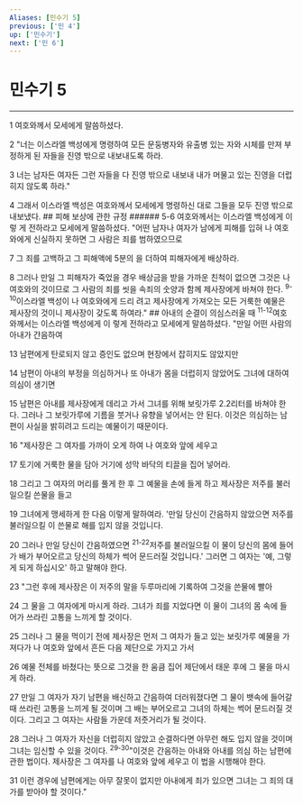 ```yaml
---
Aliases: [민수기 5]
previous: ['민 4']
up: ['민수기']
next: ['민 6']
---
```

# 민수기 5

***


1 여호와께서 모세에게 말씀하셨다. 

2 "너는 이스라엘 백성에게 명령하여 모든 문둥병자와 유출병 있는 자와 시체를 만져 부정하게 된 자들을 진영 밖으로 내보내도록 하라. 

3 너는 남자든 여자든 그런 자들을 다 진영 밖으로 내보내 내가 머물고 있는 진영을 더럽히지 않도록 하라." 

4 그래서 이스라엘 백성은 여호와께서 모세에게 명령하신 대로 그들을 모두 진영 밖으로 내보냈다. ## 피해 보상에 관한 규정 ###### 5-6 여호와께서는 이스라엘 백성에게 이렇 게 전하라고 모세에게 말씀하셨다. "어떤 남자나 여자가 남에게 피해를 입혀 나 여호와에게 신실하지 못하면 그 사람은 죄를 범하였으므로 

7 그 죄를 고백하고 그 피해액에 5분의 을 더하여 피해자에게 배상하라. 

8 그러나 만일 그 피해자가 죽었을 경우 배상금을 받을 가까운 친척이 없으면 그것은 나 여호와의 것이므로 그 사람의 죄를 씻을 속죄의 숫양과 함께 제사장에게 바쳐야 한다. <sup class="versenum">9-10</sup>이스라엘 백성이 나 여호와에게 드리 려고 제사장에게 가져오는 모든 거룩한 예물은 제사장의 것이니 제사장이 갖도록 하여라." ## 아내의 순결이 의심스러울 때 <sup class="versenum">11-12</sup>여호와께서는 이스라엘 백성에게 이 렇게 전하라고 모세에게 말씀하셨다. "만일 어떤 사람의 아내가 간음하여 

13 남편에게 탄로되지 않고 증인도 없으며 현장에서 잡히지도 않았지만 

14 남편이 아내의 부정을 의심하거나 또 아내가 몸을 더럽히지 않았어도 그녀에 대하여 의심이 생기면 

15 남편은 아내를 제사장에게 데리고 가서 그녀를 위해 보릿가루 2.2리터를 바쳐야 한다. 그러나 그 보릿가루에 기름을 붓거나 유향을 넣어서는 안 된다. 이것은 의심하는 남편이 사실을 밝히려고 드리는 예물이기 때문이다. 

16 "제사장은 그 여자를 가까이 오게 하여 나 여호와 앞에 세우고 

17 토기에 거룩한 물을 담아 거기에 성막 바닥의 티끌을 집어 넣어라. 

18 그리고 그 여자의 머리를 풀게 한 후 그 예물을 손에 들게 하고 제사장은 저주를 불러일으킬 쓴물을 들고 

19 그녀에게 맹세하게 한 다음 이렇게 말하여라. '만일 당신이 간음하지 않았으면 저주를 불러일으킬 이 쓴물로 해를 입지 않을 것입니다. 

20 그러나 만일 당신이 간음하였으면 <sup class="versenum">21-22</sup>저주를 불러일으킬 이 물이 당신의 몸에 들어가 배가 부어오르고 당신의 하체가 썩어 문드러질 것입니다.' 그러면 그 여자는 '예, 그렇게 되게 하십시오' 하고 말해야 한다. 

23 "그런 후에 제사장은 이 저주의 말을 두루마리에 기록하여 그것을 쓴물에 빨아 

24 그 물을 그 여자에게 마시게 하라. 그녀가 죄를 지었다면 이 물이 그녀의 몸 속에 들어가 쓰라린 고통을 느끼게 할 것이다. 

25 그러나 그 물을 먹이기 전에 제사장은 먼저 그 여자가 들고 있는 보릿가루 예물을 가져다가 나 여호와 앞에서 흔든 다음 제단으로 가지고 가서 

26 예물 전체를 바쳤다는 뜻으로 그것을 한 움큼 집어 제단에서 태운 후에 그 물을 마시게 하라. 

27 만일 그 여자가 자기 남편을 배신하고 간음하여 더러워졌다면 그 물이 뱃속에 들어갈 때 쓰라린 고통을 느끼게 될 것이며 그 배는 부어오르고 그녀의 하체는 썩어 문드러질 것이다. 그리고 그 여자는 사람들 가운데 저줏거리가 될 것이다. 

28 그러나 그 여자가 자신을 더럽히지 않았고 순결하다면 아무런 해도 입지 않을 것이며 그녀는 임신할 수 있을 것이다. <sup class="versenum">29-30</sup>"이것은 간음하는 아내와 아내를 의심 하는 남편에 관한 법이다. 제사장은 그 여자를 나 여호와 앞에 세우고 이 법을 시행해야 한다. 

31 이런 경우에 남편에게는 아무 잘못이 없지만 아내에게 죄가 있으면 그녀는 그 죄의 대가를 받아야 할 것이다."
